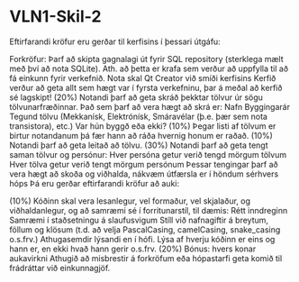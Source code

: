 # VLN1-Skil-2

Eftirfarandi kröfur eru gerðar til kerfisins í þessari útgáfu:

Forkröfur:
Þarf að skipta gagnalagi út fyrir SQL repository (sterklega mælt með því að nota SQLite). Ath. að þetta er krafa sem verður að uppfylla til að fá einkunn fyrir verkefnið.
Nota skal Qt Creator við smíði kerfisins
Kerfið verður að geta allt sem hægt var í fyrsta verkefninu, þar á meðal að kerfið sé lagskipt!
(20%) Notandi þarf að geta skráð þekktar tölvur úr sögu tölvunarfræðinnar. Það sem þarf að vera hægt að skrá er: 
Nafn
Byggingarár
Tegund tölvu (Mekkanísk, Elektrónísk, Smáravélar (þ.e. þær sem nota transistora), etc.)
Var hún byggð eða ekki?
(10%) Þegar listi af tölvum er birtur notandanum þá fær hann að ráða hvernig honum er raðað.
(10%) Notandi þarf að geta leitað að tölvu.
(30%) Notandi þarf að geta tengt saman tölvur og persónur:
Hver persóna getur verið tengd mörgum tölvum
Hver tölva getur verið tengt mörgum persónum
Þessar tengingar þarf að vera hægt að skoða og viðhalda, nákvæm útfærsla er í höndum sérhvers hóps
Þá eru gerðar eftirfarandi kröfur að auki:

(10%) Kóðinn skal vera lesanlegur, vel formaður, vel skjalaður, og viðhaldanlegur, og að samræmi sé í forritunarstíl, til dæmis:
Rétt inndreginn
Samræmi í staðsetningu á slaufusvigum
Stíll við nafnagiftir á breytum, föllum og klösum (t.d. að velja PascalCasing, camelCasing, snake_casing o.s.frv.)
Athugasemdir lýsandi en í hófi. Lýsa af hverju kóðinn er eins og hann er, en ekki hvað hann gerir
o.s.frv.
(20%) Bónus: hvers konar aukavirkni
Athugið að misbrestir á forkröfum eða hópastarfi geta komið til frádráttar við einkunnagjöf.
